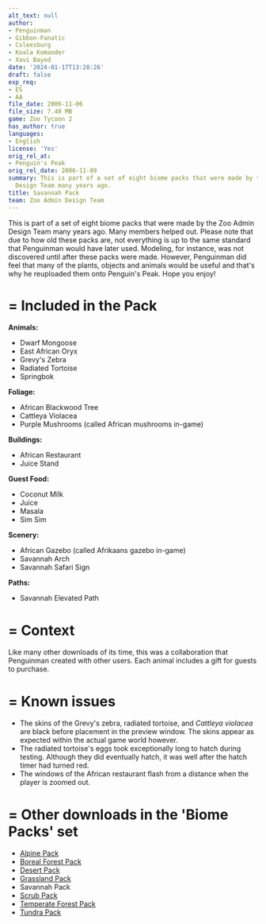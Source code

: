 ```yaml
---
alt_text: null
author:
- Penguinman
- Gibbon-Fanatic
- Csleesburg
- Koala Komander
- Xavi Bayod
date: '2024-01-17T13:28:26'
draft: false
exp_req:
- ES
- AA
file_date: 2006-11-06
file_size: 7.40 MB
game: Zoo Tycoon 2
has_author: true
languages:
- English
license: 'Yes'
orig_rel_at:
- Penguin's Peak
orig_rel_date: 2006-11-09
summary: This is part of a set of eight biome packs that were made by the Zoo Admin
  Design Team many years ago.
title: Savannah Pack
team: Zoo Admin Design Team
---
```

This is part of a set of eight biome packs that were made by the Zoo Admin Design Team many years ago. Many members helped out. Please note that due to how old these packs are, not everything is up to the same standard that Penguinman would have later used. Modeling, for instance, was not discovered until after these packs were made. However, Penguinman did feel that many of the plants, objects and animals would be useful and that's why he reuploaded them onto Penguin's Peak. Hope you enjoy!

=
Included in the Pack
=

**Animals:**
- Dwarf Mongoose
- East African Oryx
- Grevy's Zebra
- Radiated Tortoise
- Springbok

**Foliage:**
- African Blackwood Tree
- Cattleya Violacea
- Purple Mushrooms (called African mushrooms in-game)

**Buildings:**
- African Restaurant
- Juice Stand

**Guest Food:**
- Coconut Milk
- Juice
- Masala
- Sim Sim

**Scenery:**
- African Gazebo (called Afrikaans gazebo in-game)
- Savannah Arch
- Savannah Safari Sign

**Paths:**
- Savannah Elevated Path

=
Context
=

Like many other downloads of its time, this was a collaboration that Penguinman created with other users. Each animal includes a gift for guests to purchase.

=
Known issues
=

- The skins of the Grevy's zebra, radiated tortoise, and *Cattleya violacea* are black before placement in the preview window. The skins appear as expected within the actual game world however.
- The radiated tortoise's eggs took exceptionally long to hatch during testing. Although they did eventually hatch, it was well after the hatch timer had turned red.
- The windows of the African restaurant flash from a distance when the player is zoomed out.

=
Other downloads in the 'Biome Packs' set
=

- [Alpine Pack](<https://www.zooberry.org/mods/zt2/expansive-packs/alpine-pack/>)
- [Boreal Forest Pack](<https://www.zooberry.org/mods/zt2/expansive-packs/boreal-forest-pack/>)
- [Desert Pack](<https://www.zooberry.org/mods/zt2/expansive-packs/desert-pack/>)
- [Grassland Pack](<https://www.zooberry.org/mods/zt2/expansive-packs/grassland-pack/>)
- Savannah Pack
- [Scrub Pack](<https://www.zooberry.org/mods/zt2/expansive-packs/scrub-pack/>)
- [Temperate Forest Pack](<https://www.zooberry.org/mods/zt2/expansive-packs/temperate-forest-pack/>)
- [Tundra Pack](<https://www.zooberry.org/mods/zt2/expansive-packs/tundra-pack/>)